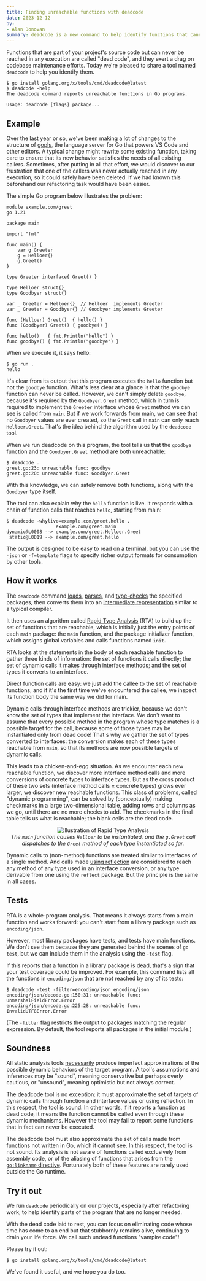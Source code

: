 ```yaml
---
title: Finding unreachable functions with deadcode
date: 2023-12-12
by:
- Alan Donovan
summary: deadcode is a new command to help identify functions that cannot be called.
---
```


Functions that are part of your project's source code but can never be
reached in any execution are called "dead code", and they exert a drag
on codebase maintenance efforts.
Today we're pleased to share a tool named `deadcode` to help you identify them.

```
$ go install golang.org/x/tools/cmd/deadcode@latest
$ deadcode -help
The deadcode command reports unreachable functions in Go programs.

Usage: deadcode [flags] package...
```

## Example

Over the last year or so, we've been making a lot of changes to the
structure of [gopls](/blog/gopls-scalability), the
language server for Go that powers VS Code and other editors.
A typical change might rewrite some existing function, taking care to
ensure that its new behavior satisfies the needs of all existing callers.
Sometimes, after putting in all that effort, we would discover to our
frustration that one of the callers was never actually reached in any
execution, so it could safely have been deleted.
If we had known this beforehand our refactoring task would have been
easier.

The simple Go program below illustrates the problem:

```
module example.com/greet
go 1.21
```

```
package main

import "fmt"

func main() {
	var g Greeter
	g = Helloer{}
	g.Greet()
}

type Greeter interface{ Greet() }

type Helloer struct{}
type Goodbyer struct{}

var _ Greeter = Helloer{}  // Helloer  implements Greeter
var _ Greeter = Goodbyer{} // Goodbyer implements Greeter

func (Helloer) Greet()  { hello() }
func (Goodbyer) Greet() { goodbye() }

func hello()   { fmt.Println("hello") }
func goodbye() { fmt.Println("goodbye") }
```

When we execute it, it says hello:

```
$ go run .
hello
```

It's clear from its output that this program executes the `hello`
function but not the `goodbye` function.
What's less clear at a glance is that the `goodbye` function can
never be called.
However, we can't simply delete `goodbye`, because it's required by the
`Goodbyer.Greet` method, which in turn is required to implement the
`Greeter` interface whose `Greet` method we can see is called from `main`.
But if we work forwards from main, we can see that no `Goodbyer` values
are ever created, so the `Greet` call in `main` can only reach `Helloer.Greet`.
That's the idea behind the algorithm used by the `deadcode` tool.

When we run deadcode on this program, the tool tells us that the
`goodbye` function and the `Goodbyer.Greet` method are both unreachable:

```
$ deadcode .
greet.go:23: unreachable func: goodbye
greet.go:20: unreachable func: Goodbyer.Greet
```

With this knowledge, we can safely remove both functions,
along with the `Goodbyer` type itself.

The tool can also explain why the `hello` function is live. It responds
with a chain of function calls that reaches `hello`, starting from main:

```
$ deadcode -whylive=example.com/greet.hello .
                  example.com/greet.main
dynamic@L0008 --> example.com/greet.Helloer.Greet
 static@L0019 --> example.com/greet.hello
```

The output is designed to be easy to read on a terminal, but you can
use the `-json` or `-f=template` flags to specify richer output formats for
consumption by other tools.

## How it works

The `deadcode` command
[loads](https://pkg.go.dev/golang.org/x/tools/go/packages),
[parses](https://pkg.go.dev/go/parser),
and [type-checks](https://pkg.go.dev/go/types) the specified packages,
then converts them into an
[intermediate representation](https://pkg.go.dev/golang.org/x/tools/go/ssa)
similar to a typical compiler.

It then uses an algorithm called
[Rapid Type Analysis](https://pkg.go.dev/golang.org/x/tools/go/callgraph/rta) (RTA)
to build up the set of functions that are reachable,
which is initially just the entry points of each `main` package:
the `main` function,
and the package initializer function,
which assigns global variables and calls functions named `init`.

RTA looks at the statements in the body of each reachable function to
gather three kinds of information: the set of functions it calls directly;
the set of dynamic calls it makes through interface methods;
and the set of types it converts to an interface.

Direct function calls are easy: we just add the callee to the set of
reachable functions, and if it's the first time we've encountered the
callee, we inspect its function body the same way we did for main.

Dynamic calls through interface methods are trickier, because we don't
know the set of types that implement the interface. We don't want
to assume that every possible method in the program whose type matches
is a possible target for the call, because some of those types may
be instantiated only from dead code! That's why we gather the set of
types converted to interfaces: the conversion makes each of these
types reachable from `main`, so that its methods are now possible
targets of dynamic calls.

This leads to a chicken-and-egg situation. As we encounter each new
reachable function, we discover more interface method calls and more
conversions of concrete types to interface types.
But as the cross product of these two sets (interface method calls ×
concrete types) grows ever larger, we discover new reachable
functions.
This class of problems, called "dynamic programming", can be solved by
(conceptually) making checkmarks in a large two-dimensional table,
adding rows and columns as we go, until there are no more checks to
add. The checkmarks in the final table tells us what is reachable;
the blank cells are the dead code.

<!--
  Source:
  https://docs.google.com/presentation/d/1DH6Ycdqpt-Zel88lINAuudA6cp0e64ILfHOJq8hJ3v8
  Exported using "File > Download > SVG"
  Cropped using Inkscape "Edit > Resize Page to Selection"
-->  
<div class="image">
<center>
  <img src="deadcode-rta.svg" alt="illustration of Rapid Type Analysis"/><br/>  <i>
   The <code>main</code> function causes <code>Helloer</code> to be
   instantiated, and the <code>g.Greet</code> call<br/>
   dispatches to the <code>Greet</code> method of each type instantiated so far.
  </i>
</center>
</div>

Dynamic calls to (non-method) functions are treated similar to
interfaces of a single method.
And calls made [using reflection](https://pkg.go.dev/reflect#Value.Call)
are considered to reach any method of any type used in an interface
conversion, or any type derivable from one using the `reflect` package.
But the principle is the same in all cases.


## Tests

RTA is a whole-program analysis. That means it always starts from a
main function and works forward: you can't start from a library
package such as `encoding/json`.

However, most library packages have tests, and tests have main
functions. We don't see them because they are generated behind the
scenes of `go test`, but we can include them in the analysis using the
`-test` flag.

If this reports that a function in a library package is dead, that's
a sign that your test coverage could be improved.
For example, this command lists all the functions in `encoding/json`
that are not reached by any of its tests:

```
$ deadcode -test -filter=encoding/json encoding/json
encoding/json/decode.go:150:31: unreachable func: UnmarshalFieldError.Error
encoding/json/encode.go:225:28: unreachable func: InvalidUTF8Error.Error
```

(The `-filter` flag restricts the output to packages matching the
regular expression. By default, the tool reports all packages in the
initial module.)


## Soundness

All static analysis tools
[necessarily](https://en.wikipedia.org/wiki/Rice%27s_theorem)
produce imperfect approximations of the possible dynamic
behaviors of the target program.
A tool's assumptions and inferences may be "sound", meaning
conservative but perhaps overly cautious, or "unsound", meaning
optimistic but not always correct.

The deadcode tool is no exception: it must approximate the set of
targets of dynamic calls through function and interface values or
using reflection.
In this respect, the tool is sound. In other words, if it reports a
function as dead code, it means the function cannot be called even
through these dynamic mechanisms. However the tool may fail to report
some functions that in fact can never be executed.

The deadcode tool must also approximate the set of calls made from
functions not written in Go, which it cannot see.
In this respect, the tool is not sound.
Its analysis is not aware of functions called exclusively from
assembly code, or of the aliasing of functions that arises from
the [`go:linkname` directive](https://pkg.go.dev/cmd/compile#hdr-Compiler_Directives).
Fortunately both of these features are rarely used outside the Go runtime.

## Try it out

We run `deadcode` periodically on our projects, especially after
refactoring work, to help identify parts of the program that are no
longer needed.

With the dead code laid to rest, you can focus on eliminating code
whose time has come to an end but that stubbornly remains alive,
continuing to drain your life force. We call such undead functions
"vampire code"!

Please try it out:

```
$ go install golang.org/x/tools/cmd/deadcode@latest
```

We've found it useful, and we hope you do too.
